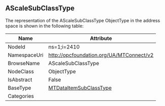 <!-- objecttype -->
## AScaleSubClassType
  
<!-- end of text -->
The representation of the AScaleSubClassType ObjectType in the address space is shown in the following table:  

|Name|Attribute|
|---|---|
|NodeId|ns=1;i=2410|
|NamespaceUri|http://opcfoundation.org/UA/MTConnect/v2|
|BrowseName|AScaleSubClassType|
|NodeClass|ObjectType|
|IsAbstract|False|
|BaseType|[MTDataItemSubClassType](../../ObjectTypes/MTDataItemSubClassType/readme.md)|
|Categories||

